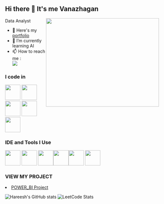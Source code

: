 ## Hi there 👋 It's me Vanazhagan

Data Analyst
<img align="right" width="370" height="290" src="https://i.pinimg.com/originals/47/f0/34/47f0342cec72b800463bf003eac1257e.gif">
- 🔭 Here's my [portfolio](https://vanazhagan-portfolio-sit.netlify.app/)                                                 
- 🌱 I’m currently learning AI
- 📫 How to reach me :
                     </br>[<img src="https://img.shields.io/badge/LinkedIn-0077B5?style=for-the-badge&logo=linkedin&logoColor=white" />](https://linkedin.com/in/vanazhagan")
### I code in
<img height="50" width="50" src="https://img.icons8.com/color/48/000000/python.png" /> <img height="50" width="50" src="https://img.icons8.com/color/48/000000/c-programming.png" /> <img height="50" width="50" src="https://img.icons8.com/color/48/000000/html-5.png" /> <img height="50" width="50"  src="https://img.icons8.com/color/48/000000/mysql-logo.png"/><img height="50" width="50" 
src="https://img.icons8.com/?size=100&id=117561&format=png&color=000000"/>
### IDE and Tools I Use
<img height="50" width="50" src="https://img.icons8.com/color/48/000000/visual-studio-code-2019.png"/> <img height="50" width="50"  src="https://img.icons8.com/color/50/000000/git.png"/> <img height="50" width="50" 
src="https://img.icons8.com/?size=100&id=9Kvi1p1F0tUo&format=png&color=000000"/><img height="50" width="50" 
src="https://img.icons8.com/?size=100&id=Ny0t2MYrJ70p&format=png&color=000000"/><img height="50" width="50"   src="https://img.shields.io/badge/Netlify-00C7B7?style=for-the-badge&logo=netlify&logoColor=white"/> <img height="50" src="https://img.icons8.com/?size=100&id=F4uMFPZgS0gt&format=png&color=000000"/>
### VIEW MY PROJECT
<li><a href="https://app.powerbi.com/links/knvMIbGgXH?ctid=3ec2a808-270f-4abf-9cf8-e51ea36de866&pbi_source=linkShare"> POWER_BI Project</a></li>
								
![Hareesh's GitHub stats](https://github-readme-stats.vercel.app/api?username=hareesh-r&theme=dark&show_icons=true&&hide=issues,contribs)
![LeetCode Stats](https://leetcard.jacoblin.cool/vanazhagan?theme=dark&font=Marcellus&ext=contest)


